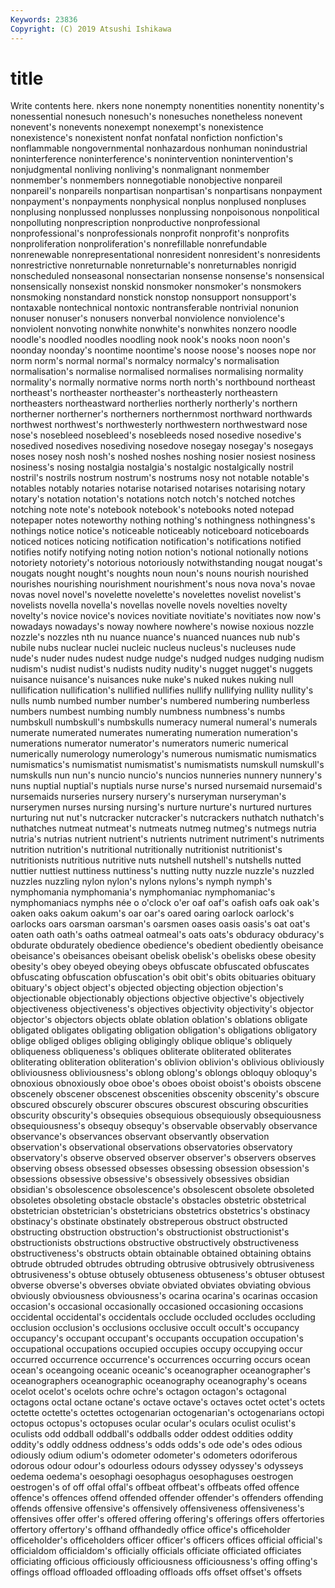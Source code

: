 ```yaml
---
Keywords: 23836
Copyright: (C) 2019 Atsushi Ishikawa
---
```


# title

Write contents here.
nkers
none nonempty nonentities nonentity nonentity's nonessential nonesuch nonesuch's nonesuches nonetheless
nonevent nonevent's nonevents nonexempt nonexempt's nonexistence nonexistence's nonexistent nonfat nonfatal
nonfiction nonfiction's nonflammable nongovernmental nonhazardous nonhuman nonindustrial noninterference noninterference's nonintervention
nonintervention's nonjudgmental nonliving nonliving's nonmalignant nonmember nonmember's nonmembers nonnegotiable nonobjective
nonpareil nonpareil's nonpareils nonpartisan nonpartisan's nonpartisans nonpayment nonpayment's nonpayments nonphysical
nonplus nonplused nonpluses nonplusing nonplussed nonplusses nonplussing nonpoisonous nonpolitical nonpolluting
nonprescription nonproductive nonprofessional nonprofessional's nonprofessionals nonprofit nonprofit's nonprofits nonproliferation nonproliferation's
nonrefillable nonrefundable nonrenewable nonrepresentational nonresident nonresident's nonresidents nonrestrictive nonreturnable nonreturnable's
nonreturnables nonrigid nonscheduled nonseasonal nonsectarian nonsense nonsense's nonsensical nonsensically nonsexist
nonskid nonsmoker nonsmoker's nonsmokers nonsmoking nonstandard nonstick nonstop nonsupport nonsupport's
nontaxable nontechnical nontoxic nontransferable nontrivial nonunion nonuser nonuser's nonusers nonverbal
nonviolence nonviolence's nonviolent nonvoting nonwhite nonwhite's nonwhites nonzero noodle noodle's
noodled noodles noodling nook nook's nooks noon noon's noonday noonday's
noontime noontime's noose noose's nooses nope nor norm norm's normal
normal's normalcy normalcy's normalisation normalisation's normalise normalised normalises normalising normality
normality's normally normative norms north north's northbound northeast northeast's northeaster
northeaster's northeasterly northeastern northeasters northeastward northerlies northerly northerly's northern northerner
northerner's northerners northernmost northward northwards northwest northwest's northwesterly northwestern northwestward
nose nose's nosebleed nosebleed's nosebleeds nosed nosedive nosedive's nosedived nosedives
nosediving nosedove nosegay nosegay's nosegays noses nosey nosh nosh's noshed
noshes noshing nosier nosiest nosiness nosiness's nosing nostalgia nostalgia's nostalgic
nostalgically nostril nostril's nostrils nostrum nostrum's nostrums nosy not notable
notable's notables notably notaries notarise notarised notarises notarising notary notary's
notation notation's notations notch notch's notched notches notching note note's
notebook notebook's notebooks noted notepad notepaper notes noteworthy nothing nothing's
nothingness nothingness's nothings notice notice's noticeable noticeably noticeboard noticeboards noticed
notices noticing notification notification's notifications notified notifies notify notifying noting
notion notion's notional notionally notions notoriety notoriety's notorious notoriously notwithstanding
nougat nougat's nougats nought nought's noughts noun noun's nouns nourish
nourished nourishes nourishing nourishment nourishment's nous nova nova's novae novas
novel novel's novelette novelette's novelettes novelist novelist's novelists novella novella's
novellas novelle novels novelties novelty novelty's novice novice's novices novitiate
novitiate's novitiates now now's nowadays nowadays's noway nowhere nowhere's nowise
noxious nozzle nozzle's nozzles nth nu nuance nuance's nuanced nuances
nub nub's nubile nubs nuclear nuclei nucleic nucleus nucleus's nucleuses
nude nude's nuder nudes nudest nudge nudge's nudged nudges nudging
nudism nudism's nudist nudist's nudists nudity nudity's nugget nugget's nuggets
nuisance nuisance's nuisances nuke nuke's nuked nukes nuking null nullification
nullification's nullified nullifies nullify nullifying nullity nullity's nulls numb numbed
number number's numbered numbering numberless numbers numbest numbing numbly numbness
numbness's numbs numbskull numbskull's numbskulls numeracy numeral numeral's numerals numerate
numerated numerates numerating numeration numeration's numerations numerator numerator's numerators numeric
numerical numerically numerology numerology's numerous numismatic numismatics numismatics's numismatist numismatist's
numismatists numskull numskull's numskulls nun nun's nuncio nuncio's nuncios nunneries
nunnery nunnery's nuns nuptial nuptial's nuptials nurse nurse's nursed nursemaid
nursemaid's nursemaids nurseries nursery nursery's nurseryman nurseryman's nurserymen nurses nursing
nursing's nurture nurture's nurtured nurtures nurturing nut nut's nutcracker nutcracker's
nutcrackers nuthatch nuthatch's nuthatches nutmeat nutmeat's nutmeats nutmeg nutmeg's nutmegs
nutria nutria's nutrias nutrient nutrient's nutrients nutriment nutriment's nutriments nutrition
nutrition's nutritional nutritionally nutritionist nutritionist's nutritionists nutritious nutritive nuts nutshell
nutshell's nutshells nutted nuttier nuttiest nuttiness nuttiness's nutting nutty nuzzle
nuzzle's nuzzled nuzzles nuzzling nylon nylon's nylons nylons's nymph nymph's
nymphomania nymphomania's nymphomaniac nymphomaniac's nymphomaniacs nymphs née o o'clock o'er
oaf oaf's oafish oafs oak oak's oaken oaks oakum oakum's
oar oar's oared oaring oarlock oarlock's oarlocks oars oarsman oarsman's
oarsmen oases oasis oasis's oat oat's oaten oath oath's oaths
oatmeal oatmeal's oats oats's obduracy obduracy's obdurate obdurately obedience obedience's
obedient obediently obeisance obeisance's obeisances obeisant obelisk obelisk's obelisks obese
obesity obesity's obey obeyed obeying obeys obfuscate obfuscated obfuscates obfuscating
obfuscation obfuscation's obit obit's obits obituaries obituary obituary's object object's
objected objecting objection objection's objectionable objectionably objections objective objective's objectively
objectiveness objectiveness's objectives objectivity objectivity's objector objector's objectors objects oblate
oblation oblation's oblations obligate obligated obligates obligating obligation obligation's obligations
obligatory oblige obliged obliges obliging obligingly oblique oblique's obliquely obliqueness
obliqueness's obliques obliterate obliterated obliterates obliterating obliteration obliteration's oblivion oblivion's
oblivious obliviously obliviousness obliviousness's oblong oblong's oblongs obloquy obloquy's obnoxious
obnoxiously oboe oboe's oboes oboist oboist's oboists obscene obscenely obscener
obscenest obscenities obscenity obscenity's obscure obscured obscurely obscurer obscures obscurest
obscuring obscurities obscurity obscurity's obsequies obsequious obsequiously obsequiousness obsequiousness's obsequy
obsequy's observable observably observance observance's observances observant observantly observation observation's
observational observations observatories observatory observatory's observe observed observer observer's observers
observes observing obsess obsessed obsesses obsessing obsession obsession's obsessions obsessive
obsessive's obsessively obsessives obsidian obsidian's obsolescence obsolescence's obsolescent obsolete obsoleted
obsoletes obsoleting obstacle obstacle's obstacles obstetric obstetrical obstetrician obstetrician's obstetricians
obstetrics obstetrics's obstinacy obstinacy's obstinate obstinately obstreperous obstruct obstructed obstructing
obstruction obstruction's obstructionist obstructionist's obstructionists obstructions obstructive obstructively obstructiveness obstructiveness's
obstructs obtain obtainable obtained obtaining obtains obtrude obtruded obtrudes obtruding
obtrusive obtrusively obtrusiveness obtrusiveness's obtuse obtusely obtuseness obtuseness's obtuser obtusest
obverse obverse's obverses obviate obviated obviates obviating obvious obviously obviousness
obviousness's ocarina ocarina's ocarinas occasion occasion's occasional occasionally occasioned occasioning
occasions occidental occidental's occidentals occlude occluded occludes occluding occlusion occlusion's
occlusions occlusive occult occult's occupancy occupancy's occupant occupant's occupants occupation
occupation's occupational occupations occupied occupies occupy occupying occur occurred occurrence
occurrence's occurrences occurring occurs ocean ocean's oceangoing oceanic oceanic's oceanographer
oceanographer's oceanographers oceanographic oceanography oceanography's oceans ocelot ocelot's ocelots ochre
ochre's octagon octagon's octagonal octagons octal octane octane's octave octave's
octaves octet octet's octets octette octette's octettes octogenarian octogenarian's octogenarians
octopi octopus octopus's octopuses ocular ocular's oculars oculist oculist's oculists
odd oddball oddball's oddballs odder oddest oddities oddity oddity's oddly
oddness oddness's odds odds's ode ode's odes odious odiously odium
odium's odometer odometer's odometers odoriferous odorous odour odour's odourless odours
odyssey odyssey's odysseys oedema oedema's oesophagi oesophagus oesophaguses oestrogen oestrogen's
of off offal offal's offbeat offbeat's offbeats offed offence offence's
offences offend offended offender offender's offenders offending offends offensive offensive's
offensively offensiveness offensiveness's offensives offer offer's offered offering offering's offerings
offers offertories offertory offertory's offhand offhandedly office office's officeholder officeholder's
officeholders officer officer's officers offices official official's officialdom officialdom's officially
officials officiate officiated officiates officiating officious officiously officiousness officiousness's offing
offing's offings offload offloaded offloading offloads offs offset offset's offsets
